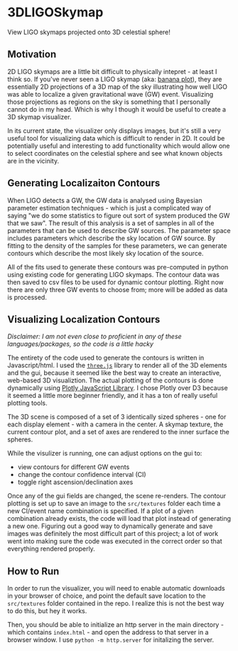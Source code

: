 # 3DLIGOSkymap
View LIGO skymaps projected onto 3D celestial sphere!

## Motivation

2D LIGO skymaps are a little bit difficult to physically intepret - at least I think so. 
If you've never seen a LIGO skymap (aka: [banana plot](https://www.ligo.caltech.edu/system/avm_image_sqls/binaries/92/page/SkyMap__CREDIT__LIGO_Virgo_NASA_Leo_Singer__Axel_Mellinger.jpg?1508029988)), they are essentially 2D projections
of a 3D map of the sky illustrating how well LIGO was able to localize a given gravitational
wave (GW) event. Visualizing those projections as regions on the sky is something that I personally
cannot do in my head. Which is why I though it would be useful to create a 3D skymap visualizer. 


In its current state, the visualizer only displays images, but it's still a very useful tool for
 visualizing data which is difficult to render in 2D. It could be potentially
useful and interesting to add functionality which would allow one to select coordinates on the
celestial sphere and see what known objects are in the vicinity. 

## Generating Localizaiton Contours

When LIGO detects a GW, the GW data is analysed using Bayesian parameter estimation techniques -
which is just a complicated way of saying "we do some statistics to figure out sort of system 
produced the GW that we saw".
The result of this analysis is a set of samples in all of the parameters that can be used to describe
GW sources. The parameter space includes parameters which describe the sky location of GW source. 
By fitting to the density of the samples for these parameters, we can generate contours which describe the most likely sky location of the
source.

All of the fits used to generate these contours was pre-computed in python using existing 
code for generating LIGO skymaps. The contour data was then saved to csv files to be used 
for dynamic contour plotting. Right now there are only three GW events to choose from; more 
will be added as data is processed. 


## Visualizing Localization Contours


*Disclaimer: I am not even close to proficient in any of these languages/packages, so the code is a little
hacky*

The entirety of the code used to generate the contours is written in Javascript/html. I used the [`three.js`](https://threejs.org/)
library to render all of the 3D elements and the gui, because it seemed like the best way to create an interactive, 
web-based 3D visualiztion. The actual plotting of the contours is done dynamically using [Plotly JavaScript Library](https://plot.ly/javascript/).
I chose Plotly over D3 because it seemed a little more beginner friendly, and it has a ton of really useful plotting tools. 

The 3D scene is composed of a set of 3 identically sized spheres - one for each display element - with a camera in the center.
A skymap texture, the current contour plot, and a set of axes are rendered to the inner surface the spheres.

While the visulizer is running, one can adjust options on the gui to:

* view contours for different GW events
* change the contour confidence interval (CI)
* toggle right ascension/declination axes


Once any of the gui fields are changed, the scene re-renders. The contour plotting is set up to save an image to the 
`src/textures` folder each time a new CI/event name combination is specified. If a plot of a given combination already 
exists, the code will load that plot instead of generating a new one. Figuring out a good way to dynamically generate 
and save images was definitely the most difficult part of this project; a lot of work went into making sure
the code was executed in the correct order so that everything rendered properly. 

## How to Run

In order to run the visualizer, you will need to enable automatic downloads in your browser of choice, and 
point the default save location to the `src/textures` folder contained in the repo. I realize this is
not the best way to do this, but hey it works. 

Then, you should be able to initialize an http server in the main directory - which contains `index.html` - 
and open the address to that server in a browser window. I use `python -m http.server` for initalizing 
the server.


